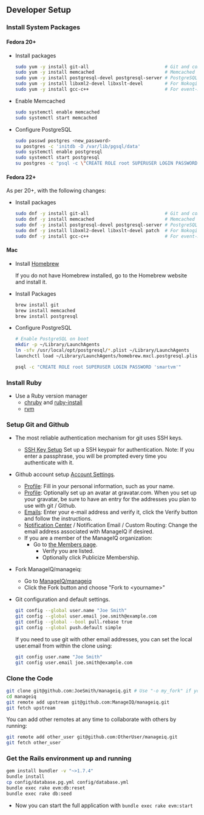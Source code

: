 ## Developer Setup

### Install System Packages

#### Fedora 20+

* Install packages

  ```bash
  sudo yum -y install git-all                            # Git and components
  sudo yum -y install memcached                          # Memcached for the session store
  sudo yum -y install postgresql-devel postgresql-server # PostgreSQL Database server and to build 'pg' Gem
  sudo yum -y install libxml2-devel libxslt-devel        # For Nokogiri Gem
  sudo yum -y install gcc-c++                            # For event-machine Gem
  ```

* Enable Memcached

  ```bash
  sudo systemctl enable memcached
  sudo systemctl start memcached
  ```

* Configure PostgreSQL

  ```bash
  sudo passwd postgres <new_password>
  su postgres -c 'initdb -D /var/lib/pgsql/data'
  sudo systemctl enable postgresql
  sudo systemctl start postgresql
  su postgres -c "psql -c \"CREATE ROLE root SUPERUSER LOGIN PASSWORD 'smartvm'\""
  ```

#### Fedora 22+

As per 20+, with the following changes:

* Install packages

  ```bash
  sudo dnf -y install git-all                            # Git and components
  sudo dnf -y install memcached                          # Memcached for the session store
  sudo dnf -y install postgresql-devel postgresql-server # PostgreSQL Database server and to build 'pg' Gem
  sudo dnf -y install libxml2-devel libxslt-devel patch  # For Nokogiri Gem
  sudo dnf -y install gcc-c++                            # For event-machine Gem
  ```

#### Mac

* Install [Homebrew](http://brew.sh/)

  If you do not have Homebrew installed, go to the Homebrew website and install it.

* Install Packages

  ```bash
  brew install git
  brew install memcached
  brew install postgresql
  ```

* Configure PostgreSQL

  ```bash
  # Enable PostgreSQL on boot
  mkdir -p ~/Library/LaunchAgents
  ln -sfv /usr/local/opt/postgresql/*.plist ~/Library/LaunchAgents
  launchctl load ~/Library/LaunchAgents/homebrew.mxcl.postgresql.plist

  psql -c "CREATE ROLE root SUPERUSER LOGIN PASSWORD 'smartvm'"
  ```

### Install Ruby

* Use a Ruby version manager
  * [chruby](https://github.com/postmodern/chruby) and [ruby-install](https://github.com/postmodern/ruby-install)
  * [rvm](http://rvm.io/)

### Setup Git and Github

* The most reliable authentication mechanism for git uses SSH keys.
  * [SSH Key Setup](https://help.github.com/articles/generating-ssh-keys) Set up a SSH keypair for authentication.  Note: If you enter a passphrase, you will be prompted every time you authenticate with it.
* Github account setup [Account Settings](https://github.com/settings).
  * [Profile](https://github.com/settings/profile): Fill in your personal information, such as your name.
  * [Profile](https://github.com/settings/profile): Optionally set up an avatar at gravatar.com.  When you set up your gravatar, be sure to have an entry for the addresses you plan to use with git / Github.
  * [Emails](https://github.com/settings/emails): Enter your e-mail address and verify it, click the Verify button and follow the instructions.
  * [Notification Center](https://github.com/settings/notifications) / Notification Email / Custom Routing: Change the email address associated with ManageIQ if desired.
  * If you are a member of the ManageIQ organization:
    * Go to [the Members page](https://github.com/ManageIQ?tab=members).
      * Verify you are listed.
      * Optionally click Publicize Membership.
* Fork ManageIQ/manageiq:
  * Go to [ManageIQ/manageiq](https://github.com/ManageIQ/manageiq)
  * Click the Fork button and choose "Fork to \<yourname\>"
* Git configuration and default settings.

  ```bash
  git config --global user.name "Joe Smith"
  git config --global user.email joe.smith@example.com
  git config --global --bool pull.rebase true
  git config --global push.default simple
  ```

  If you need to use git with other email addresses, you can set the local user.email from within the clone using:

  ```bash
  git config user.name "Joe Smith"
  git config user.email joe.smith@example.com
  ```

### Clone the Code

```bash
git clone git@github.com:JoeSmith/manageiq.git # Use "-o my_fork" if you don't want the remote to be named origin
cd manageiq
git remote add upstream git@github.com:ManageIQ/manageiq.git
git fetch upstream
```

You can add other remotes at any time to collaborate with others by running:

```bash
git remote add other_user git@github.com:OtherUser/manageiq.git
git fetch other_user
```

### Get the Rails environment up and running

```bash
gem install bundler -v "~>1.7.4"
bundle install
cp config/database.pg.yml config/database.yml
bundle exec rake evm:db:reset
bundle exec rake db:seed
```

* Now you can start the full application with `bundle exec rake evm:start`
